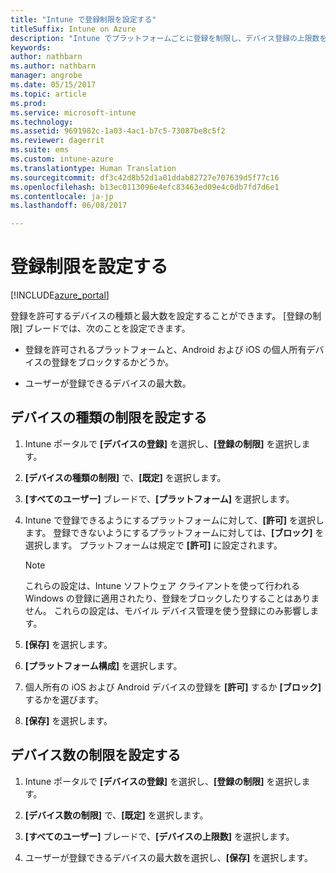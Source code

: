 ```yaml
---
title: "Intune で登録制限を設定する"
titleSuffix: Intune on Azure
description: "Intune でプラットフォームごとに登録を制限し、デバイス登録の上限数を設定します。 &quot;"
keywords: 
author: nathbarn
ms.author: nathbarn
manager: angrobe
ms.date: 05/15/2017
ms.topic: article
ms.prod: 
ms.service: microsoft-intune
ms.technology: 
ms.assetid: 9691982c-1a03-4ac1-b7c5-73087be8c5f2
ms.reviewer: dagerrit
ms.suite: ems
ms.custom: intune-azure
ms.translationtype: Human Translation
ms.sourcegitcommit: df3c42d8b52d1a01ddab82727e707639d5f77c16
ms.openlocfilehash: b13ec0113096e4efc83463ed09e4c0db7fd7d6e1
ms.contentlocale: ja-jp
ms.lasthandoff: 06/08/2017

---
```


# <a name="set-enrollment-restrictions"></a>登録制限を設定する

[!INCLUDE[azure_portal](./includes/azure_portal.md)]

登録を許可するデバイスの種類と最大数を設定することができます。 [登録の制限] ブレードでは、次のことを設定できます。

- 登録を許可されるプラットフォームと、Android および iOS の個人所有デバイスの登録をブロックするかどうか。

- ユーザーが登録できるデバイスの最大数。

## <a name="set-device-type-restrictions"></a>デバイスの種類の制限を設定する

1. Intune ポータルで **[デバイスの登録]** を選択し、**[登録の制限]** を選択します。

2. **[デバイスの種類の制限]** で、**[既定]** を選択します。

3. **[すべてのユーザー]** ブレードで、**[プラットフォーム]** を選択します。

4. Intune で登録できるようにするプラットフォームに対して、**[許可]** を選択します。 登録できないようにするプラットフォームに対しては、**[ブロック]** を選択します。 プラットフォームは規定で **[許可]** に設定されます。

    >[!NOTE]
    >これらの設定は、Intune ソフトウェア クライアントを使って行われる Windows の登録に適用されたり、登録をブロックしたりすることはありません。 これらの設定は、モバイル デバイス管理を使う登録にのみ影響します。

6. **[保存]** を選択します。

7. **[プラットフォーム構成]** を選択します。

8. 個人所有の iOS および Android デバイスの登録を **[許可]** するか **[ブロック]** するかを選びます。

9. **[保存]** を選択します。

## <a name="set-device-limit-restrictions"></a>デバイス数の制限を設定する

1. Intune ポータルで **[デバイスの登録]** を選択し、**[登録の制限]** を選択します。

3. **[デバイス数の制限]** で、**[既定]** を選択します。

4. **[すべてのユーザー]** ブレードで、**[デバイスの上限数]** を選択します。

5. ユーザーが登録できるデバイスの最大数を選択し、**[保存]** を選択します。

